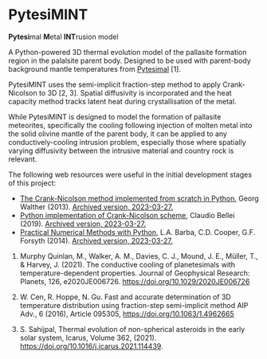 # PytesiMINT

**Pytesi**mal **M**etal **INT**rusion model

A Python-powered 3D thermal evolution model of the pallasite formation region in the palalsite parent body. Designed to be used with parent-body background mantle temperatures from [Pytesimal](https://pytesimal.readthedocs.io/en/latest/) [1].

PytesiMINT uses the semi-implicit fraction-step method to apply Crank-Nicolson to 3D [2, 3]. Spatial diffusivity is incorporated and the heat capacity method tracks latent heat during crystallisation of the metal.

While PytesiMINT is designed to model the formation of pallasite meteorites, specifically the cooling following injection of molten metal into the solid olivine mantle of the parent body, it can be applied to any conductively-cooling intrusion problem, especially those where spatially varying diffusivity between the intrusive material and country rock is relevant.

The following web resources were useful in the initial development stages of this project:
- [The Crank-Nicolson method implemented from scratch in Python](https://georg.io/2013/12/03/Crank_Nicolson), Georg Walther (2013). [Archived version, 2023-03-27.](https://web.archive.org/web/20230327142215/https://georg.io/2013/12/03/Crank_Nicolson)
- [Python implementation of Crank-Nicolson scheme](http://www.claudiobellei.com/2016/11/10/crank-nicolson/), Claudio Bellei (2019). [Archived version, 2023-03-27.](https://web.archive.org/web/20200725120318/http://www.claudiobellei.com/2016/11/10/crank-nicolson/)
- [Practical Numerical Methods with Python](https://notebook.community/cmitR/numerical-mooc/lessons/04_spreadout/04_05_Crank-Nicolson),  L.A. Barba, C.D. Cooper, G.F. Forsyth (2014). [Archived version, 2023-03-27.](https://web.archive.org/web/20230327152231/https://notebook.community/cmitR/numerical-mooc/lessons/04_spreadout/04_05_Crank-Nicolson)


1. Murphy Quinlan, M., Walker, A. M., Davies, C. J., Mound, J. E., Müller, T., & Harvey, J. (2021). The conductive cooling of planetesimals with temperature-dependent properties. Journal of Geophysical Research: Planets, 126, e2020JE006726. https://doi.org/10.1029/2020JE006726

2. W. Cen, R. Hoppe, N. Gu. Fast and accurate determination of 3D temperature distribution using fraction-step semi-implicit method
AIP Adv., 6 (2016), Article 095305, https://doi.org/10.1063/1.4962665

3. S. Sahijpal, Thermal evolution of non-spherical asteroids in the early solar system, Icarus, Volume 362, (2021). https://doi.org/10.1016/j.icarus.2021.114439.
